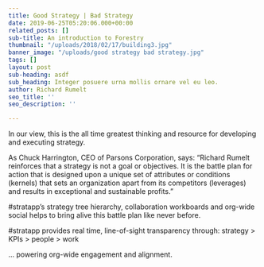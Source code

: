 ```yaml
---
title: Good Strategy | Bad Strategy
date: 2019-06-25T05:20:06.000+00:00
related_posts: []
sub-title: An introduction to Forestry
thumbnail: "/uploads/2018/02/17/building3.jpg"
banner_image: "/uploads/good strategy bad strategy.jpg"
tags: []
layout: post
sub-heading: asdf
sub_heading: Integer posuere urna mollis ornare vel eu leo.
author: Richard Rumelt
seo_title: ''
seo_description: ''

---
```

In our view, this is the all time greatest thinking and resource for developing and executing strategy.

As Chuck Harrington, CEO of Parsons Corporation, says: “Richard Rumelt reinforces that a strategy is not a goal or objectives.  It is the battle plan for action that is designed upon a unique set of attributes or conditions (kernels) that sets an organization apart from its competitors (leverages) and results in exceptional and sustainable profits.”

\#stratapp’s strategy tree hierarchy, collaboration workboards and org-wide social helps to bring alive this battle plan like never before.

\#stratapp provides real time, line-of-sight transparency through: strategy > KPIs > people > work

… powering org-wide engagement and alignment.